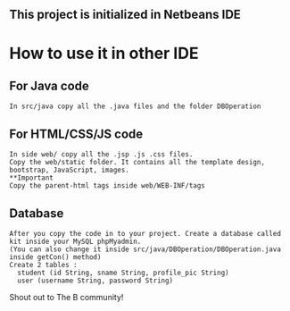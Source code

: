 ## This project is initialized in Netbeans IDE
# How to use it in other IDE
  ## For Java code
    In src/java copy all the .java files and the folder DBOperation
  ## For HTML/CSS/JS code 
    In side web/ copy all the .jsp .js .css files. 
    Copy the web/static folder. It contains all the template design, bootstrap, JavaScript, images.
    **Important
    Copy the parent-html tags inside web/WEB-INF/tags
  
  ## Database
    After you copy the code in to your project. Create a database called kit inside your MySQL phpMyadmin.
    (You can also change it inside src/java/DBOperation/DBOperation.java inside getCon() method)
    Create 2 tables :
      student (id String, sname String, profile_pic String)
      user (username String, password String)
     
Shout out to The B community!
    
